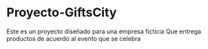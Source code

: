 # Proyecto-GiftsCity
Este es un proyecto diseñado para una empresa ficticia
Que entrega productos de acuerdo al evento que se celebra
